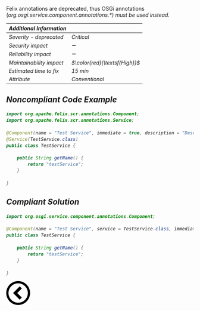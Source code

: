 <p>Felix annotations are deprecated, thus OSGi annotations (<i>org.osgi.service.component.annotations.*<i>) must be used instead.</p>

| Additional Information |                              |
|------------------------|------------------------------|
| _Severity - deprecated_| Critical                     | 
| Security impact        | :heavy_minus_sign:           |
| Reliability impact     | :heavy_minus_sign:           |
| Maintainability impact | $\color{red}{\textsf{High}}$ |
| Estimated time to fix  | 15 min                       |
| Attribute              | Conventional                 |

<h2>Noncompliant Code Example</h2>

```java
import org.apache.felix.scr.annotations.Component;
import org.apache.felix.scr.annotations.Service;

@Component(name = "Test Service", immediate = true, description = "Description")
@Service(TestService.class)
public class TestService {

    public String getName() {
        return "testService";
    }
    
}
```

<h2>Compliant Solution</h2>

```java
import org.osgi.service.component.annotations.Component;

@Component(name = "Test Service", service = TestService.class, immediate = true)
public class TestService {

    public String getName() {
        return "testService";
    }
    
}
```

[![Back to overview](back.svg)](../../README.md)
